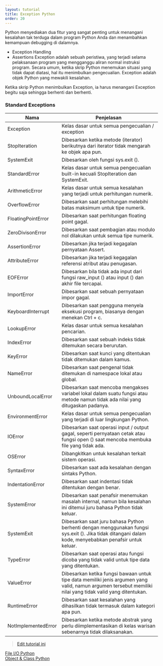 ```yaml
---
layout: tutorial
title: Exception Python
order: 20
---
```


Python menyediakan dua fitur yang sangat penting untuk menangani kesalahan tak terduga dalam program Python Anda dan menambahkan kemampuan debugging di dalamnya.

- Exception Handling
- Assertions
Exception adalah sebuah peristiwa, yang terjadi selama pelaksanaan program yang mengganggu aliran normal instruksi program. Secara umum, ketika skrip Python menemukan situasi yang tidak dapat diatasi, hal itu menimbulkan pengecualian. Exception adalah objek Python yang mewakili kesalahan.

Ketika skrip Python menimbulkan Exception, ia harus menangani Exception begitu saja sehingga berhenti dan berhenti.

### Standard Exceptions

| Nama	| Penjelasan	| 
| --- | --- |
| Exception		| Kelas dasar untuk semua pengecualian / exception	| 
| StopIteration		| Dibesarkan ketika metode (iterator) berikutnya dari iterator tidak mengarah ke objek apa pun.	| 
| SystemExit	| 	Dibesarkan oleh fungsi sys.exit ().	| 
| StandardError		| Kelas dasar untuk semua pengecualian built-in kecuali StopIteration dan SystemExit.	| 
| ArithmeticError	| 	Kelas dasar untuk semua kesalahan yang terjadi untuk perhitungan numerik.	| 
| OverflowError		| Dibesarkan saat perhitungan melebihi batas maksimum untuk tipe numerik.	| 
| FloatingPointError	| 	Dibesarkan saat perhitungan floating point gagal.	| 
| ZeroDivisonError	| 	Dibesarkan saat pembagian atau modulo nol dilakukan untuk semua tipe numerik.	| 
| AssertionError	| 	Dibesarkan jika terjadi kegagalan pernyataan Assert.	| 
| AttributeError	| 	Dibesarkan jika terjadi kegagalan referensi atribut atau penugasan.	| 
| EOFError		| Dibesarkan bila tidak ada input dari fungsi raw_input () atau input () dan akhir file tercapai.	| 
| ImportError		| Dibesarkan saat sebuah pernyataan impor gagal.	| 
| KeyboardInterrupt	| 	Dibesarkan saat pengguna menyela eksekusi program, biasanya dengan menekan Ctrl + c.	| 
| LookupError	| 	Kelas dasar untuk semua kesalahan pencarian.	| 
| IndexError	| 	Dibesarkan saat sebuah indeks tidak ditemukan secara berurutan.	| 
| KeyError		| Dibesarkan saat kunci yang ditentukan tidak ditemukan dalam kamus.	| 
| NameError		| Dibesarkan saat pengenal tidak ditemukan di namespace lokal atau global.	| 
| UnboundLocalError	| 	Dibesarkan saat mencoba mengakses variabel lokal dalam suatu fungsi atau metode namun tidak ada nilai yang ditugaskan padanya.	| 
| EnvironmentError	| 	Kelas dasar untuk semua pengecualian yang terjadi di luar lingkungan Python.	| 
| IOError	| 	Dibesarkan saat operasi input / output gagal, seperti pernyataan cetak atau fungsi open () saat mencoba membuka file yang tidak ada.	| 
| OSError	| 	Dibangkitkan untuk kesalahan terkait sistem operasi.	| 
| SyntaxError	| 	Dibesarkan saat ada kesalahan dengan sintaks Python.	| 
| IndentationError	| 	Dibesarkan saat indentasi tidak ditentukan dengan benar.	| 
| SystemError	| 	Dibesarkan saat penafsir menemukan masalah internal, namun bila kesalahan ini ditemui juru bahasa Python tidak keluar.	| 
| SystemExit	| 	Dibesarkan saat juru bahasa Python berhenti dengan menggunakan fungsi sys.exit (). Jika tidak ditangani dalam kode, menyebabkan penafsir untuk keluar.	| 
| TypeError		| Dibesarkan saat operasi atau fungsi dicoba yang tidak valid untuk tipe data yang ditentukan.	| 
| ValueError	| 	Dibesarkan ketika fungsi bawaan untuk tipe data memiliki jenis argumen yang valid, namun argumen tersebut memiliki nilai yang tidak valid yang ditentukan.	| 
| RuntimeError	| 	Dibesarkan saat kesalahan yang dihasilkan tidak termasuk dalam kategori apa pun.	| 
| NotImplementedError		| Dibesarkan ketika metode abstrak yang perlu diimplementasikan di kelas warisan sebenarnya tidak dilaksanakan.	| 

> [Edit tutorial ini](https://github.com/belajarpythoncom/belajarpythoncom.github.io/edit/master/tutorials/exception-python.md)

<div class="row navigation-tutorial">
    <div class="col-md-6 prev-tutorial">
        <a href="/tutorial/file-io-python"><i class="fas fa-arrow-circle-left"></i>File I/O Python</a>
    </div>
    <div class="col-md-6 next-tutorial">
        <a href="/tutorial/object-class-python" class="hoverable">Object & Class Python<i class="fas fa-arrow-circle-right"></i></a>
    </div>
</div>
